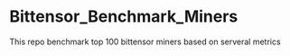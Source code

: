 # Bittensor_Benchmark_Miners
This repo benchmark top 100 bittensor miners based on serveral metrics
